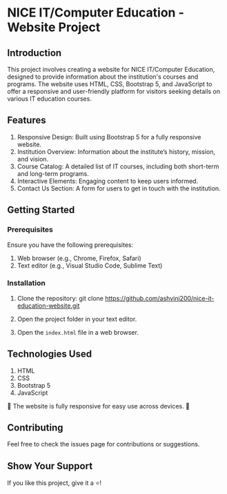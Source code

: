 # NICE IT/Computer Education - Website Project

## Introduction
This project involves creating a website for NICE IT/Computer Education, designed to provide information about the institution's courses and programs. The website uses HTML, CSS, Bootstrap 5, and JavaScript to offer a responsive and user-friendly platform for visitors seeking details on various IT education courses.

## Features
1. Responsive Design: Built using Bootstrap 5 for a fully responsive website.
2. Institution Overview: Information about the institute’s history, mission, and vision.
3. Course Catalog: A detailed list of IT courses, including both short-term and long-term programs.
4. Interactive Elements: Engaging content to keep users informed.
5. Contact Us Section: A form for users to get in touch with the institution.

## Getting Started

### Prerequisites
Ensure you have the following prerequisites:
1. Web browser (e.g., Chrome, Firefox, Safari)
2. Text editor (e.g., Visual Studio Code, Sublime Text)

### Installation
1. Clone the repository:
    git clone https://github.com/ashvini200/nice-it-education-website.git

2. Open the project folder in your text editor.
3. Open the `index.html` file in a web browser.

## Technologies Used
1. HTML
2. CSS
3. Bootstrap 5
4. JavaScript

📱 The website is fully responsive for easy use across devices. 📱

## Contributing
Feel free to check the issues page for contributions or suggestions.

## Show Your Support
If you like this project, give it a ⭐️!

